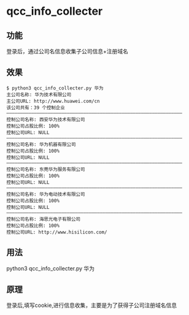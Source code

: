 # qcc_info_collecter

## 功能
登录后，通过公司名信息收集子公司信息+注册域名

## 效果

```
$ python3 qcc_info_collecter.py 华为
主公司名称: 华为技术有限公司
主公司URL: http://www.huawei.com/cn
该公司共有：39 个控制企业
————————————————————————————————————————————————————————————————
控制公司名称: 西安华为技术有限公司
控制公司占股比例: 100%
控制公司URL: NULL
————————————————————————————————————————————————————————————————
控制公司名称: 华为机器有限公司
控制公司占股比例: 100%
控制公司URL: NULL
————————————————————————————————————————————————————————————————
控制公司名称: 东莞华为服务有限公司
控制公司占股比例: 100%
控制公司URL: NULL
————————————————————————————————————————————————————————————————
控制公司名称: 华为电动技术有限公司
控制公司占股比例: 100%
控制公司URL: NULL
————————————————————————————————————————————————————————————————
控制公司名称: 海思光电子有限公司
控制公司占股比例: 100%
控制公司URL: http://www.hisilicon.com/
```

## 用法
python3 qcc_info_collecter.py 华为

## 原理
登录后,填写cookie,进行信息收集，主要是为了获得子公司注册域名信息
